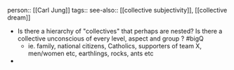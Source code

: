 person:: [[Carl Jung]] 
tags::
see-also:: [[collective subjectivity]], [[collective dream]]
- Is there a hierarchy of "collectives" that perhaps are nested? Is there a collective unconscious of every level, aspect and group ? #bigQ
	- ie. family, national citizens, Catholics, supporters of team X, men/women etc, earthlings, rocks, ants etc
-